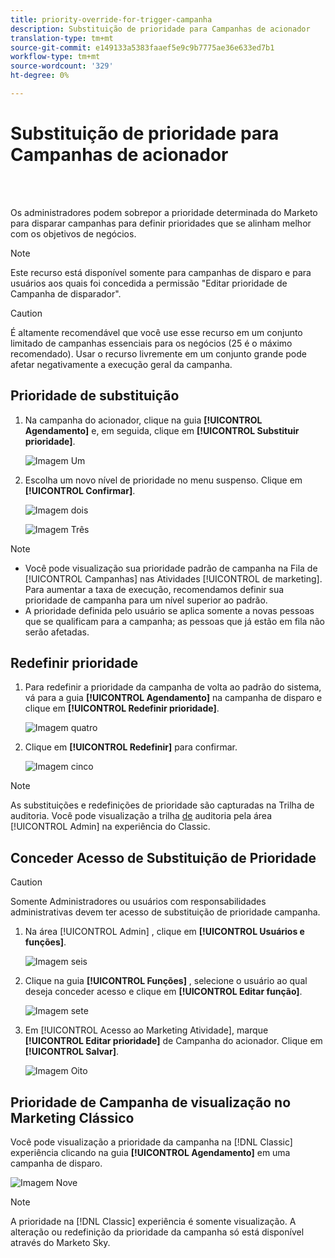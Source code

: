 ```yaml
---
title: priority-override-for-trigger-campanha
description: Substituição de prioridade para Campanhas de acionador
translation-type: tm+mt
source-git-commit: e149133a5383faaef5e9c9b7775ae36e633ed7b1
workflow-type: tm+mt
source-wordcount: '329'
ht-degree: 0%

---
```



# Substituição de prioridade para Campanhas de acionador

<br> 

Os administradores podem sobrepor a prioridade determinada do Marketo para disparar campanhas para definir prioridades que se alinham melhor com os objetivos de negócios.

>[!NOTE]
>
>Este recurso está disponível somente para campanhas de disparo e para usuários aos quais foi concedida a permissão &quot;Editar prioridade de Campanha de disparador&quot;.

>[!CAUTION]
>
>É altamente recomendável que você use esse recurso em um conjunto limitado de campanhas essenciais para os negócios (25 é o máximo recomendado). Usar o recurso livremente em um conjunto grande pode afetar negativamente a execução geral da campanha.

## Prioridade de substituição

1. Na campanha do acionador, clique na guia **[!UICONTROL Agendamento]** e, em seguida, clique em **[!UICONTROL Substituir prioridade]**.

   ![Imagem Um](/help/sky/assets/smart-campaigns/priority-override-for-trigger-campaigns/priority-override-for-trigger-campaigns-1.png)

1. Escolha um novo nível de prioridade no menu suspenso. Clique em **[!UICONTROL Confirmar]**.

   ![Imagem dois](/help/sky/assets/smart-campaigns/priority-override-for-trigger-campaigns/priority-override-for-trigger-campaigns-2.png)

   ![Imagem Três](/help/sky/assets/smart-campaigns/priority-override-for-trigger-campaigns/priority-override-for-trigger-campaigns-3.png)

>[!NOTE]
>
>* Você pode visualização sua prioridade padrão de campanha na Fila de [!UICONTROL Campanhas] nas Atividades [!UICONTROL de marketing]. Para aumentar a taxa de execução, recomendamos definir sua prioridade de campanha para um nível superior ao padrão.
>* A prioridade definida pelo usuário se aplica somente a novas pessoas que se qualificam para a campanha; as pessoas que já estão em fila não serão afetadas.


## Redefinir prioridade

1. Para redefinir a prioridade da campanha de volta ao padrão do sistema, vá para a guia **[!UICONTROL Agendamento]** na campanha de disparo e clique em **[!UICONTROL Redefinir prioridade]**.

   ![Imagem quatro](/help/sky/assets/smart-campaigns/priority-override-for-trigger-campaigns/priority-override-for-trigger-campaigns-4.png)

1. Clique em **[!UICONTROL Redefinir]** para confirmar.

   ![Imagem cinco](/help/sky/assets/smart-campaigns/priority-override-for-trigger-campaigns/priority-override-for-trigger-campaigns-5.png)

>[!NOTE]
>
>As substituições e redefinições de prioridade são capturadas na Trilha de auditoria. Você pode visualização a trilha [de](https://docs.marketo.com/x/GZ2t) auditoria pela área [!UICONTROL Admin] na experiência do Classic.

## Conceder Acesso de Substituição de Prioridade

>[!CAUTION]
>
>Somente Administradores ou usuários com responsabilidades administrativas devem ter acesso de substituição de prioridade campanha.

1. Na área [!UICONTROL Admin] , clique em **[!UICONTROL Usuários e funções]**.

   ![Imagem seis](/help/sky/assets/smart-campaigns/priority-override-for-trigger-campaigns/priority-override-for-trigger-campaigns-6.png)

1. Clique na guia **[!UICONTROL Funções]** , selecione o usuário ao qual deseja conceder acesso e clique em **[!UICONTROL Editar função]**.

   ![Imagem sete](/help/sky/assets/smart-campaigns/priority-override-for-trigger-campaigns/priority-override-for-trigger-campaigns-7.png)

1. Em [!UICONTROL Acesso ao Marketing Atividade], marque **[!UICONTROL Editar prioridade]** de Campanha do acionador. Clique em **[!UICONTROL Salvar]**.

   ![Imagem Oito](/help/sky/assets/smart-campaigns/priority-override-for-trigger-campaigns/priority-override-for-trigger-campaigns-8.png)

## Prioridade de Campanha de visualização no Marketing Clássico

Você pode visualização a prioridade da campanha na [!DNL Classic] experiência clicando na guia **[!UICONTROL Agendamento]** em uma campanha de disparo.

![Imagem Nove](/help/sky/assets/smart-campaigns/priority-override-for-trigger-campaigns/priority-override-for-trigger-campaigns-9.png)

>[!NOTE]
>
>A prioridade na [!DNL Classic] experiência é somente visualização. A alteração ou redefinição da prioridade da campanha só está disponível através do Marketo Sky.
